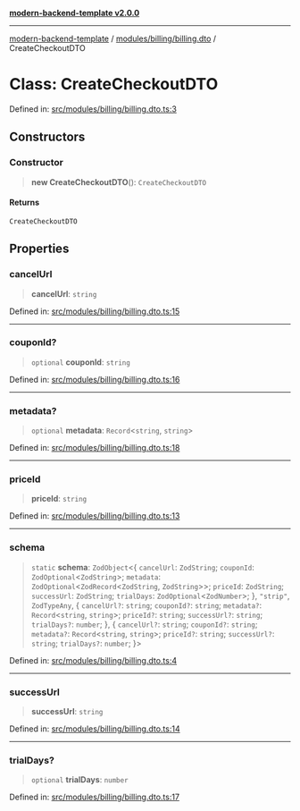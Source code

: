 [**modern-backend-template v2.0.0**](../../../../README.md)

***

[modern-backend-template](../../../../modules.md) / [modules/billing/billing.dto](../README.md) / CreateCheckoutDTO

# Class: CreateCheckoutDTO

Defined in: [src/modules/billing/billing.dto.ts:3](https://github.com/maemreyo/saas-4cus-nodejs/blob/2a5b3f3aa11335dfa561e80e1feabb8e6084261e/src/modules/billing/billing.dto.ts#L3)

## Constructors

### Constructor

> **new CreateCheckoutDTO**(): `CreateCheckoutDTO`

#### Returns

`CreateCheckoutDTO`

## Properties

### cancelUrl

> **cancelUrl**: `string`

Defined in: [src/modules/billing/billing.dto.ts:15](https://github.com/maemreyo/saas-4cus-nodejs/blob/2a5b3f3aa11335dfa561e80e1feabb8e6084261e/src/modules/billing/billing.dto.ts#L15)

***

### couponId?

> `optional` **couponId**: `string`

Defined in: [src/modules/billing/billing.dto.ts:16](https://github.com/maemreyo/saas-4cus-nodejs/blob/2a5b3f3aa11335dfa561e80e1feabb8e6084261e/src/modules/billing/billing.dto.ts#L16)

***

### metadata?

> `optional` **metadata**: `Record`\<`string`, `string`\>

Defined in: [src/modules/billing/billing.dto.ts:18](https://github.com/maemreyo/saas-4cus-nodejs/blob/2a5b3f3aa11335dfa561e80e1feabb8e6084261e/src/modules/billing/billing.dto.ts#L18)

***

### priceId

> **priceId**: `string`

Defined in: [src/modules/billing/billing.dto.ts:13](https://github.com/maemreyo/saas-4cus-nodejs/blob/2a5b3f3aa11335dfa561e80e1feabb8e6084261e/src/modules/billing/billing.dto.ts#L13)

***

### schema

> `static` **schema**: `ZodObject`\<\{ `cancelUrl`: `ZodString`; `couponId`: `ZodOptional`\<`ZodString`\>; `metadata`: `ZodOptional`\<`ZodRecord`\<`ZodString`, `ZodString`\>\>; `priceId`: `ZodString`; `successUrl`: `ZodString`; `trialDays`: `ZodOptional`\<`ZodNumber`\>; \}, `"strip"`, `ZodTypeAny`, \{ `cancelUrl?`: `string`; `couponId?`: `string`; `metadata?`: `Record`\<`string`, `string`\>; `priceId?`: `string`; `successUrl?`: `string`; `trialDays?`: `number`; \}, \{ `cancelUrl?`: `string`; `couponId?`: `string`; `metadata?`: `Record`\<`string`, `string`\>; `priceId?`: `string`; `successUrl?`: `string`; `trialDays?`: `number`; \}\>

Defined in: [src/modules/billing/billing.dto.ts:4](https://github.com/maemreyo/saas-4cus-nodejs/blob/2a5b3f3aa11335dfa561e80e1feabb8e6084261e/src/modules/billing/billing.dto.ts#L4)

***

### successUrl

> **successUrl**: `string`

Defined in: [src/modules/billing/billing.dto.ts:14](https://github.com/maemreyo/saas-4cus-nodejs/blob/2a5b3f3aa11335dfa561e80e1feabb8e6084261e/src/modules/billing/billing.dto.ts#L14)

***

### trialDays?

> `optional` **trialDays**: `number`

Defined in: [src/modules/billing/billing.dto.ts:17](https://github.com/maemreyo/saas-4cus-nodejs/blob/2a5b3f3aa11335dfa561e80e1feabb8e6084261e/src/modules/billing/billing.dto.ts#L17)
